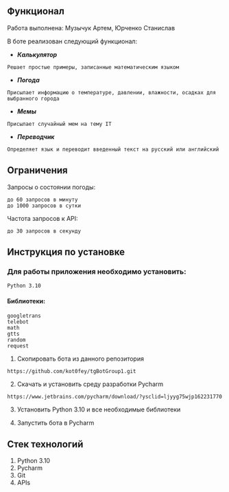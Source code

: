 ## Функционал
Работа выполнена: Музычук Артем, Юрченко Станислав

В боте реализован следующий функционал:
* ***Калькулятор***
```
Решает простые примеры, записанные математическим языком
```
* ***Погода***
```
Присылает информацию о температуре, давлении, влажности, осадках для выбранного города
```
* ***Мемы***
```
Присылает случайный мем на тему IT
```
* ***Переводчик***
```
Определяет язык и переводит введенный текст на русский или английский
```

## Ограничения

Запросы о состоянии погоды:
```
до 60 запросов в минуту
до 1000 запросов в сутки
```

Частота запросов к API:
```
до 30 запросов в секунду
```
## Инструкция по установке

### Для работы приложения необходимо установить:
```
Python 3.10
```
#### Библиотеки:
```
googletrans
telebot
math
gtts
random
request
```


1) Скопировать бота из данного репозитория
```
https://github.com/kot0fey/tgBotGroup1.git
```
2) Скачать и установить среду разработки Pycharm
```
https://www.jetbrains.com/pycharm/download/?ysclid=ljyyg75wjp162231770
```
3) Установить Python 3.10 и все необходимые библиотеки

4) Запустить бота в Pycharm

## Стек технологий

1. Python 3.10
2. Pycharm
3. Git
4. APIs